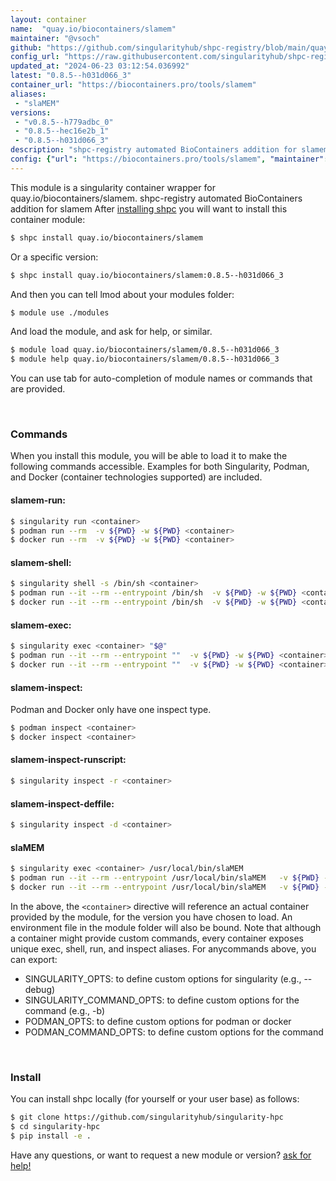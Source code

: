 ```yaml
---
layout: container
name:  "quay.io/biocontainers/slamem"
maintainer: "@vsoch"
github: "https://github.com/singularityhub/shpc-registry/blob/main/quay.io/biocontainers/slamem/container.yaml"
config_url: "https://raw.githubusercontent.com/singularityhub/shpc-registry/main/quay.io/biocontainers/slamem/container.yaml"
updated_at: "2024-06-23 03:12:54.036992"
latest: "0.8.5--h031d066_3"
container_url: "https://biocontainers.pro/tools/slamem"
aliases:
 - "slaMEM"
versions:
 - "v0.8.5--h779adbc_0"
 - "0.8.5--hec16e2b_1"
 - "0.8.5--h031d066_3"
description: "shpc-registry automated BioContainers addition for slamem"
config: {"url": "https://biocontainers.pro/tools/slamem", "maintainer": "@vsoch", "description": "shpc-registry automated BioContainers addition for slamem", "latest": {"0.8.5--h031d066_3": "sha256:1a2cfb207df29a3f4597a1950b3cdf6cb6c6689e668bdbd9bca59c5138fb2091"}, "tags": {"v0.8.5--h779adbc_0": "sha256:839a7025e184d553021d1aac43d305b0b4b09c5f8205ebbff8431cdb6e1b9684", "0.8.5--hec16e2b_1": "sha256:a74c2b46db94b4489e18dd4d1eba268a9c0fed658680af875a79693159261ae8", "0.8.5--h031d066_3": "sha256:1a2cfb207df29a3f4597a1950b3cdf6cb6c6689e668bdbd9bca59c5138fb2091"}, "docker": "quay.io/biocontainers/slamem", "aliases": {"slaMEM": "/usr/local/bin/slaMEM"}}
---
```


This module is a singularity container wrapper for quay.io/biocontainers/slamem.
shpc-registry automated BioContainers addition for slamem
After [installing shpc](#install) you will want to install this container module:


```bash
$ shpc install quay.io/biocontainers/slamem
```

Or a specific version:

```bash
$ shpc install quay.io/biocontainers/slamem:0.8.5--h031d066_3
```

And then you can tell lmod about your modules folder:

```bash
$ module use ./modules
```

And load the module, and ask for help, or similar.

```bash
$ module load quay.io/biocontainers/slamem/0.8.5--h031d066_3
$ module help quay.io/biocontainers/slamem/0.8.5--h031d066_3
```

You can use tab for auto-completion of module names or commands that are provided.

<br>

### Commands

When you install this module, you will be able to load it to make the following commands accessible.
Examples for both Singularity, Podman, and Docker (container technologies supported) are included.

#### slamem-run:

```bash
$ singularity run <container>
$ podman run --rm  -v ${PWD} -w ${PWD} <container>
$ docker run --rm  -v ${PWD} -w ${PWD} <container>
```

#### slamem-shell:

```bash
$ singularity shell -s /bin/sh <container>
$ podman run --it --rm --entrypoint /bin/sh  -v ${PWD} -w ${PWD} <container>
$ docker run --it --rm --entrypoint /bin/sh  -v ${PWD} -w ${PWD} <container>
```

#### slamem-exec:

```bash
$ singularity exec <container> "$@"
$ podman run --it --rm --entrypoint ""  -v ${PWD} -w ${PWD} <container> "$@"
$ docker run --it --rm --entrypoint ""  -v ${PWD} -w ${PWD} <container> "$@"
```

#### slamem-inspect:

Podman and Docker only have one inspect type.

```bash
$ podman inspect <container>
$ docker inspect <container>
```

#### slamem-inspect-runscript:

```bash
$ singularity inspect -r <container>
```

#### slamem-inspect-deffile:

```bash
$ singularity inspect -d <container>
```


#### slaMEM

```bash
$ singularity exec <container> /usr/local/bin/slaMEM
$ podman run --it --rm --entrypoint /usr/local/bin/slaMEM   -v ${PWD} -w ${PWD} <container> -c " $@"
$ docker run --it --rm --entrypoint /usr/local/bin/slaMEM   -v ${PWD} -w ${PWD} <container> -c " $@"
```



In the above, the `<container>` directive will reference an actual container provided
by the module, for the version you have chosen to load. An environment file in the
module folder will also be bound. Note that although a container
might provide custom commands, every container exposes unique exec, shell, run, and
inspect aliases. For anycommands above, you can export:

 - SINGULARITY_OPTS: to define custom options for singularity (e.g., --debug)
 - SINGULARITY_COMMAND_OPTS: to define custom options for the command (e.g., -b)
 - PODMAN_OPTS: to define custom options for podman or docker
 - PODMAN_COMMAND_OPTS: to define custom options for the command

<br>

### Install

You can install shpc locally (for yourself or your user base) as follows:

```bash
$ git clone https://github.com/singularityhub/singularity-hpc
$ cd singularity-hpc
$ pip install -e .
```

Have any questions, or want to request a new module or version? [ask for help!](https://github.com/singularityhub/singularity-hpc/issues)